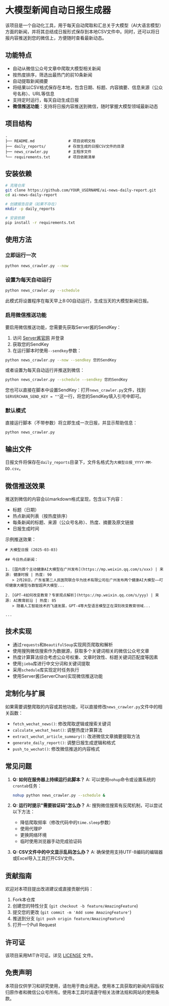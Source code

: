 # 大模型新闻自动日报生成器

该项目是一个自动化工具，用于每天自动爬取和汇总关于大模型（AI大语言模型）方面的新闻，并将其总结成日报形式保存到本地CSV文件中。同时，还可以将日报内容推送到您的微信上，方便随时查看最新动态。

## 功能特点

- 自动从微信公众号文章中爬取大模型相关新闻
- 按热度排序，筛选出最热门的前10条新闻
- 自动提取新闻摘要
- 将结果以CSV格式保存在本地，包含日期、标题、内容摘要、信息来源（公众号名称）、URL等信息
- 支持定时运行，每天自动生成日报
- **微信推送功能**：支持将日报内容推送到微信，随时掌握大模型领域最新动态

## 项目结构

```
.
├── README.md               # 项目说明文档
├── daily_reports/          # 存放生成的日报CSV文件的目录
├── news_crawler.py         # 主程序文件
└── requirements.txt        # 项目依赖清单
```

## 安装依赖

```bash
# 克隆仓库
git clone https://github.com/YOUR_USERNAME/ai-news-daily-report.git
cd ai-news-daily-report

# 创建报告目录（如果不存在）
mkdir -p daily_reports

# 安装依赖
pip install -r requirements.txt
```

## 使用方法

### 立即运行一次

```bash
python news_crawler.py --now
```

### 设置为每天自动运行

```bash
python news_crawler.py --schedule
```

此模式将设置程序在每天早上8:00自动运行，生成当天的大模型新闻日报。

### 启用微信推送功能

要启用微信推送功能，您需要先获取Server酱的SendKey：

1. 访问 [Server酱官网](https://sct.ftqq.com/) 并登录
2. 获取您的SendKey
3. 在运行脚本时使用`--sendkey`参数：

```bash
python news_crawler.py --now --sendkey 您的SendKey
```

或者设置为每天自动运行并推送到微信：

```bash
python news_crawler.py --schedule --sendkey 您的SendKey
```

您也可以直接在脚本中设置SendKey：打开`news_crawler.py`文件，找到`SERVERCHAN_SEND_KEY = ""`这一行，将您的SendKey填入引号中即可。

### 默认模式

直接运行脚本（不带参数）将立即生成一次日报，并显示帮助信息：

```bash
python news_crawler.py
```

## 输出文件

日报文件将保存在`daily_reports`目录下，文件名格式为`大模型日报_YYYY-MM-DD.csv`。

## 微信推送效果

推送到微信的内容会以markdown格式呈现，包含以下内容：
- 标题（日期）
- 热点新闻列表（按热度排序）
- 每条新闻的标题、来源（公众号名称）、热度、摘要及原文链接
- 日报生成时间

示例推送效果：

```
# 大模型日报 (2025-03-03)

## 今日热点新闻：

1. [国内首个主动健康AI大模型在广州发布](https://mp.weixin.qq.com/s/xxx) | 来源: 健康时报 | 热度: 90
   > 2月28日，广东省第二人民医院联合华为技术有限公司在广州发布两个健康AI大模型——叮呗健康大模型与数智超声大模型...

2. [GPT-4如何改变教育？专家观点解析](https://mp.weixin.qq.com/s/yyy) | 来源: AI教育前沿 | 热度: 85
   > 随着人工智能技术的飞速发展，GPT-4等大型语言模型正在深刻改变教育领域...

...
```

## 技术实现

- 通过`requests`和`BeautifulSoup`实现网页爬取和解析
- 使用搜狗微信搜索作为数据源，获取多个关键词相关的微信公众号文章
- 热度计算算法综合考虑公众号权重、文章时效性、标题关键词匹配度等因素
- 使用`jieba`库进行中文分词和关键词提取
- 采用`schedule`库实现定时任务执行
- 使用Server酱(ServerChan)实现微信推送功能

## 定制化与扩展

如果需要调整爬取的内容或其他功能，可以直接修改`news_crawler.py`文件中的相关函数：

- `fetch_wechat_news()`: 修改爬取逻辑或搜索关键词
- `calculate_wechat_heat()`: 调整热度计算算法
- `extract_wechat_article_summary()`: 改进微信文章摘要提取方法
- `generate_daily_report()`: 调整日报生成逻辑和格式
- `push_to_wechat()`: 修改微信推送的内容格式

## 常见问题

1. **Q: 如何在服务器上持续运行此脚本？**
   A: 可以使用`nohup`命令或设置系统的`crontab`任务：
   ```bash
   nohup python news_crawler.py --schedule &
   ```

2. **Q: 运行时提示"需要验证码"怎么办？**
   A: 搜狗微信搜索有反爬机制，可以尝试以下方法：
   - 降低爬取频率（修改代码中的`time.sleep`参数）
   - 使用代理IP
   - 更换网络环境
   - 临时使用浏览器手动完成验证码

3. **Q: CSV文件中的中文显示乱码怎么办？**
   A: 确保使用支持UTF-8编码的编辑器或Excel导入工具打开CSV文件。

## 贡献指南

欢迎对本项目提出改进建议或直接贡献代码：

1. Fork本仓库
2. 创建您的特性分支 (`git checkout -b feature/AmazingFeature`)
3. 提交您的更改 (`git commit -m 'Add some AmazingFeature'`)
4. 推送到分支 (`git push origin feature/AmazingFeature`)
5. 打开一个Pull Request

## 许可证

该项目采用MIT许可证。详见 [LICENSE](LICENSE) 文件。

## 免责声明

本项目仅供学习和研究使用，请勿用于商业用途。使用本工具获取的新闻内容版权归原作者和微信公众号所有。使用本工具时请遵守相关法律法规和网站的使用条款。 
